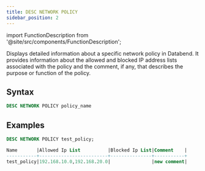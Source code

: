```yaml
---
title: DESC NETWORK POLICY
sidebar_position: 2
---
```


import FunctionDescription from '@site/src/components/FunctionDescription';

<FunctionDescription description="Introduced or updated: v1.2.26"/>

Displays detailed information about a specific network policy in Databend. It provides information about the allowed and blocked IP address lists associated with the policy and the comment, if any, that describes the purpose or function of the policy.

## Syntax

```sql
DESC NETWORK POLICY policy_name
```

## Examples

```sql
DESC NETWORK POLICY test_policy;

Name       |Allowed Ip List          |Blocked Ip List|Comment    |
-----------+-------------------------+---------------+-----------+
test_policy|192.168.10.0,192.168.20.0|               |new comment|
```
